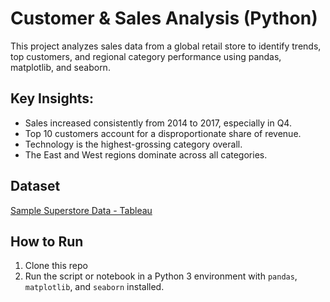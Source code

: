 # Customer & Sales Analysis (Python)

This project analyzes sales data from a global retail store to identify trends, top customers, and regional category performance using pandas, matplotlib, and seaborn.

## Key Insights:
- Sales increased consistently from 2014 to 2017, especially in Q4.
- Top 10 customers account for a disproportionate share of revenue.
- Technology is the highest-grossing category overall.
- The East and West regions dominate across all categories.

## Dataset
[Sample Superstore Data - Tableau](https://community.tableau.com/s/sample-superstore)

## How to Run
1. Clone this repo
2. Run the script or notebook in a Python 3 environment with `pandas`, `matplotlib`, and `seaborn` installed.

